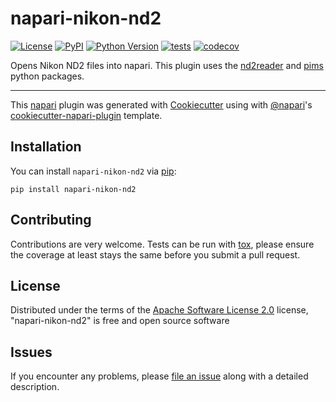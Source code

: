 # napari-nikon-nd2

[![License](https://img.shields.io/pypi/l/napari-nikon-nd2.svg?color=green)](https://github.com/cwood1967/napari-nikon-nd2/raw/main/LICENSE)
[![PyPI](https://img.shields.io/pypi/v/napari-nikon-nd2.svg?color=green)](https://pypi.org/project/napari-nikon-nd2)
[![Python Version](https://img.shields.io/pypi/pyversions/napari-nikon-nd2.svg?color=green)](https://python.org)
[![tests](https://github.com/cwood1967/napari-nikon-nd2/workflows/tests/badge.svg)](https://github.com/cwood1967/napari-nikon-nd2/actions)
[![codecov](https://codecov.io/gh/cwood1967/napari-nikon-nd2/branch/main/graph/badge.svg)](https://codecov.io/gh/cwood1967/napari-nikon-nd2)

Opens Nikon ND2 files into napari. This plugin uses the [nd2reader] and [pims] python packages. 

----------------------------------

This [napari] plugin was generated with [Cookiecutter] using with [@napari]'s [cookiecutter-napari-plugin] template.

<!--
Don't miss the full getting started guide to set up your new package:
https://github.com/napari/cookiecutter-napari-plugin#getting-started

and review the napari docs for plugin developers:
https://napari.org/docs/plugins/index.html
-->

## Installation

You can install `napari-nikon-nd2` via [pip]:

    pip install napari-nikon-nd2

## Contributing

Contributions are very welcome. Tests can be run with [tox], please ensure
the coverage at least stays the same before you submit a pull request.

## License

Distributed under the terms of the [Apache Software License 2.0] license,
"napari-nikon-nd2" is free and open source software

## Issues

If you encounter any problems, please [file an issue] along with a detailed description.

[napari]: https://github.com/napari/napari
[Cookiecutter]: https://github.com/audreyr/cookiecutter
[@napari]: https://github.com/napari
[MIT]: http://opensource.org/licenses/MIT
[BSD-3]: http://opensource.org/licenses/BSD-3-Clause
[GNU GPL v3.0]: http://www.gnu.org/licenses/gpl-3.0.txt
[GNU LGPL v3.0]: http://www.gnu.org/licenses/lgpl-3.0.txt
[Apache Software License 2.0]: http://www.apache.org/licenses/LICENSE-2.0
[Mozilla Public License 2.0]: https://www.mozilla.org/media/MPL/2.0/index.txt
[cookiecutter-napari-plugin]: https://github.com/napari/cookiecutter-napari-plugin
[file an issue]: https://github.com/cwood1967/napari-nikon-nd2/issues
[napari]: https://github.com/napari/napari
[tox]: https://tox.readthedocs.io/en/latest/
[pip]: https://pypi.org/project/pip/
[PyPI]: https://pypi.org/
[nd2reader]: https://github.com/rbnvrw/nd2reader
[pims]: https://github.com/soft-matter/pims
